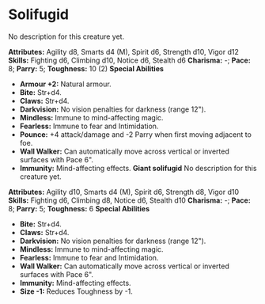 # Solifugid

No description for this creature yet.

**Attributes:** Agility d8, Smarts d4 (M), Spirit d6, Strength d10,
Vigor d12
**Skills:** Fighting d6, Climbing d10, Notice d6, Stealth d6
**Charisma:** -; **Pace:** 8; **Parry:** 5; **Toughness:** 10 (2)
**Special Abilities**

- **Armour +2:** Natural armour.
- **Bite:** Str+d4.
- **Claws:** Str+d4.
- **Darkvision:** No vision penalties for darkness (range 12").
- **Mindless:** Immune to mind-affecting magic.
- **Fearless:** Immune to fear and Intimidation.
- **Pounce:** +4 attack/damage and -2 Parry when first moving adjacent
to foe.
- **Wall Walker:** Can automatically move across vertical or inverted
surfaces with Pace 6".
- **Immunity:** Mind-affecting effects.
**Giant solifugid**
No description for this creature yet.

**Attributes:** Agility d10, Smarts d4 (M), Spirit d6, Strength d8,
Vigor d10
**Skills:** Fighting d6, Climbing d8, Notice d6, Stealth d10
**Charisma:** -; **Pace:** 8; **Parry:** 5; **Toughness:** 6
**Special Abilities**

- **Bite:** Str+d4.
- **Claws:** Str+d4.
- **Darkvision:** No vision penalties for darkness (range 12").
- **Mindless:** Immune to mind-affecting magic.
- **Fearless:** Immune to fear and Intimidation.
- **Wall Walker:** Can automatically move across vertical or inverted
surfaces with Pace 6".
- **Immunity:** Mind-affecting effects.
- **Size -1:** Reduces Toughness by -1.
